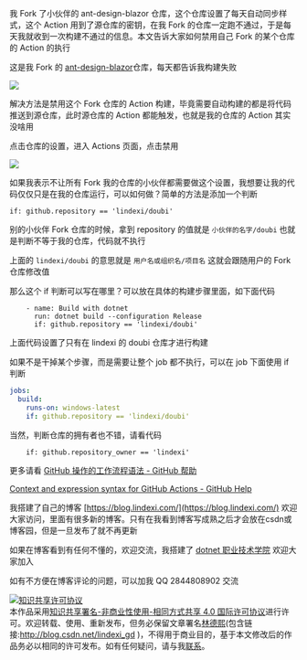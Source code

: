 
我 Fork 了小伙伴的 ant-design-blazor 仓库，这个仓库设置了每天自动同步样式，这个 Action 用到了源仓库的密钥，在我 Fork 的仓库一定跑不通过，于是每天我就收到一次构建不通过的信息。本文告诉大家如何禁用自己 Fork 的某个仓库的 Action 的执行

<!--more-->


<!-- CreateTime:5/25/2020 9:36:22 AM -->

<!-- 发布 -->

这是我 Fork 的 [ant-design-blazor](https://github.com/lindexi/ant-design-blazor )仓库，每天都告诉我构建失败

<!-- ![](image/GitHub 的 Action 如何禁用/GitHub 的 Action 如何禁用0.png) -->

![](http://image.acmx.xyz/lindexi%2F202052594637993.jpg)

解决方法是禁用这个 Fork 仓库的 Action 构建，毕竟需要自动构建的都是将代码推送到源仓库，此时源仓库的 Action 都能触发，也就是我的仓库的 Action 其实没啥用

点击仓库的设置，进入 Actions 页面，点击禁用

<!-- ![](image/GitHub 的 Action 如何禁用/GitHub 的 Action 如何禁用1.png) -->

![](http://image.acmx.xyz/lindexi%2F2020525949558751.jpg)

如果我表示不让所有 Fork 我的仓库的小伙伴都需要做这个设置，我想要让我的代码仅仅只是在我的仓库运行，可以如何做？简单的方法是添加一个判断

```
if: github.repository == 'lindexi/doubi'
```

别的小伙伴 Fork 仓库的时候，拿到 repository 的值就是 `小伙伴的名字/doubi` 也就是判断不等于我的仓库，代码就不执行

上面的 `lindexi/doubi` 的意思就是 `用户名或组织名/项目名` 这就会跟随用户的 Fork 仓库修改值

那么这个 if 判断可以写在哪里？可以放在具体的构建步骤里面，如下面代码

```
    - name: Build with dotnet
      run: dotnet build --configuration Release
      if: github.repository == 'lindexi/doubi'
```

上面代码设置了只有在 lindexi 的 doubi 仓库才进行构建

如果不是干掉某个步骤，而是需要让整个 job 都不执行，可以在 job 下面使用 if 判断

```yaml
jobs:
  build:
    runs-on: windows-latest
    if: github.repository == 'lindexi/doubi'
```

当然，判断仓库的拥有者也不错，请看代码

```
    if: github.repository_owner == 'lindexi'
```

更多请看 [GitHub 操作的工作流程语法 - GitHub 帮助](https://help.github.com/cn/actions/reference/workflow-syntax-for-github-actions )

[Context and expression syntax for GitHub Actions - GitHub Help](https://help.github.com/en/actions/reference/context-and-expression-syntax-for-github-actions )



我搭建了自己的博客 [https://blog.lindexi.com/](https://blog.lindexi.com/) 欢迎大家访问，里面有很多新的博客。只有在我看到博客写成熟之后才会放在csdn或博客园，但是一旦发布了就不再更新

如果在博客看到有任何不懂的，欢迎交流，我搭建了 [dotnet 职业技术学院](https://t.me/dotnet_campus) 欢迎大家加入

如有不方便在博客评论的问题，可以加我 QQ 2844808902 交流

<a rel="license" href="http://creativecommons.org/licenses/by-nc-sa/4.0/"><img alt="知识共享许可协议" style="border-width:0" src="https://licensebuttons.net/l/by-nc-sa/4.0/88x31.png" /></a><br />本作品采用<a rel="license" href="http://creativecommons.org/licenses/by-nc-sa/4.0/">知识共享署名-非商业性使用-相同方式共享 4.0 国际许可协议</a>进行许可。欢迎转载、使用、重新发布，但务必保留文章署名[林德熙](http://blog.csdn.net/lindexi_gd)(包含链接:http://blog.csdn.net/lindexi_gd )，不得用于商业目的，基于本文修改后的作品务必以相同的许可发布。如有任何疑问，请与我[联系](mailto:lindexi_gd@163.com)。